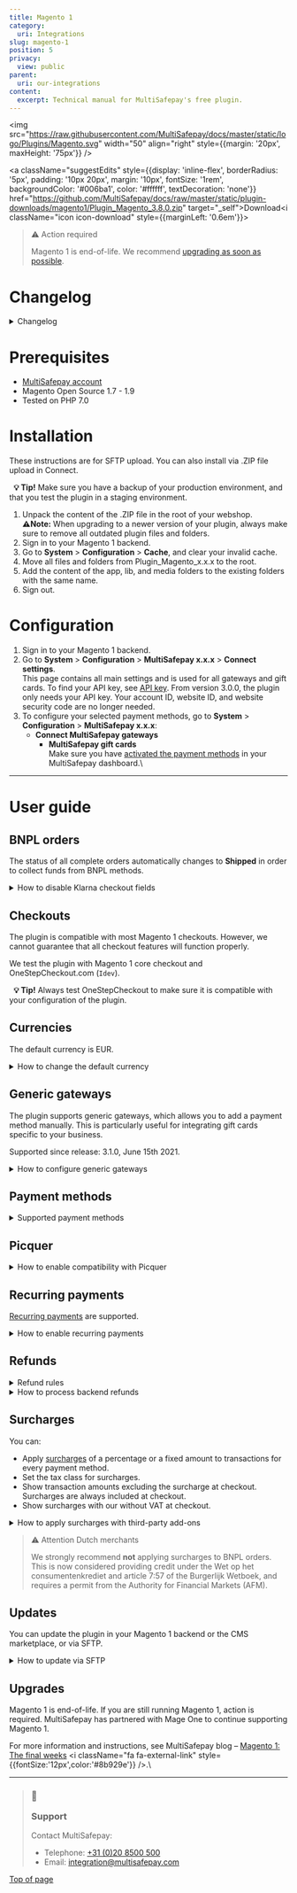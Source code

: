 ```yaml
---
title: Magento 1
category:
  uri: Integrations
slug: magento-1
position: 5
privacy:
  view: public
parent:
  uri: our-integrations
content:
  excerpt: Technical manual for MultiSafepay's free plugin.
---
```

<img src="https://raw.githubusercontent.com/MultiSafepay/docs/master/static/logo/Plugins/Magento.svg" width="50" align="right" style={{margin: '20px', maxHeight: '75px'}} />

<a className="suggestEdits" style={{display: 'inline-flex', borderRadius: '5px', padding: '10px 20px', margin: '10px', fontSize: '1rem', backgroundColor: '#006ba1', color: '#ffffff', textDecoration: 'none'}} href="https://github.com/MultiSafepay/docs/raw/master/static/plugin-downloads/magento1/Plugin_Magento_3.8.0.zip" target="_self"><span>Download</span><i className="icon icon-download" style={{marginLeft: '0.6em'}}> </i></a>

> ⚠️ Action required
>
> Magento 1 is end-of-life. We recommend [upgrading as soon as possible](/docs/magento-1#upgrades).

# Changelog

<details id="changelog">
  <summary>Changelog</summary>

  <br />

  **3.8.0**\
  Release date: Aug. 7th, 2025

  ### Added

  * DAVAMS-863: Add Billink
  * DAVAMS-827: Add Bizum
  * PLGMAGONE-776: Add generic payment methods instructions

  ### Removed

  * DAVAMS-903: Remove ALIPAY payment method
  * DAVAMS-816: Remove gender checkout field from iDEAL in3

  ***
  **3.7.0**\
  Release date: Nov. 28th, 2024

  ### Changed

  * DAVAMS-796: Rebrand Afterpay-Riverty Logo
  * DAVAMS-744: Rebranding in3 B2C

  ### Fixed

  * PLGMAGONE-771: Fix surcharges where percentage not applied when fixed amount is 0

  ### Removed

  * PLGMAGONE-773: Remove issuers from iDEAL
  * DAVAMS-709: Remove Santander Betaal per Maand

  ***

  **3.6.0**\
  Release date: Oct. 16th, 2023

  ### Added

  * DAVAMS-660: Add Zinia payment method

  ***

  **3.5.1**\
  Release date: Jun. 16th, 2023

  ### Changed

  * DAVAMS-605: Rename "Credit Card" payment method as "Card payment"

  ***

  **3.5.0**\
  Release date: May 18th, 2023

  ### Added

  * DAVAMS-576: Add Pay After Delivery Installments payment method

  ### Removed

  * DAVAMS-569: Remove Google Analytics tracking ID, within the OrderRequest data

  **3.4.0**\
  Release date: Dec. 15th, 2022

  ### Changed

  * DAVAMS-541: AfterPay rebranded as Riverty

  ### Fixed

  * PLGMAGONE-759: Fix difference between xml declaration and file name (letter-case sensitive) which might be preventing display the template in rare cases.

  ***

  **3.3.0**\
  Release date: Oct 4, 2022

  ### Added

  * DAVAMS-528: Add Alipay+ payment method

  ### Fixed

  * PLGMAGONE-757: Fixed issue to ensure all payment methods display in the checkout, related to the case sensitivity declaration in the configuration file

  ***

  **3.2.0**\
  Release date: Sep. 16th, 2022

  ### Added

  * DAVAMS-518: Add Amazon Pay payment method
  * DAVAMS-489: Add MyBank payment method
  * PLGMAGONE-744: Add Date Picker for birthday checkout fields
  * PLGMAGONE-742: Add Second Chance settings field for each payment method

  ### Changed

  * PLGMAGONE-753: Klarna is updated to work as a redirect payment method, removing the related checkout fields

  ### Fixed

  * PLGMAGONE-740: Include the shipping email address missing in the shipping object within the order request

  ***

  **3.1.3**\
  Release date: Nov. 24, 2021

  **Fixed**

  * PLGMAGONE-736: Fix invalid method `backendOrdersAllowed` on backend orders

  ***

  **3.1.2**\
  Release date: Nov. 23, 2021

  **Fixed**

  * PLGMAGONE-734: Fix unable to create backend orders (items not showing)
  * PLGMAGONE-735: Fix conflict with service cost and non MultiSafepay plugins

  ***

  **3.1.1**\
  Release date: Sep 16, 2021

  **Fixed**

  * PLGMAGONE-730: Use correct invoice id when order is being updated to shipped
  * PLGMAGONE-731: Remove unused tax tables which could generate wrong taxes

  ***

  **3.1.0**\
  Release date: Jun 15, 2021

  **Added**

  * PLGMAGONE-710: Add support for [Generic Gateways](#generic-gateways) which can be used for branded gift cards
  * PLGMAGONE-627: Add order number variable support to custom refund description

  **Fixed**

  * PLGMAGONE-719: Prevent a zero amount refund leading to a full refund
  * PLGMAGONE-706: Show payment instructions for gift cards too

  **Changed**

  * DAVAMS-344: Update Trustly logo

  ***

  **3.0.0**\
  Release date: Oct 21, 2020

  **Added**

  * DAVAMS-234: Add in3
  * DAVAMS-262: Add CBC payment method
  * PLGMAGONE-699: Add Good4fun Giftcard

  **Fixed**

  * PLGMAGONE-678: Fix bug in calculating correct price and tax for Fooman surcharge
  * PLGMAGONE-671: Fix maximum nesting level error with `Idev` OneStepCheckout
  * PLGMAGONE-668: Fix non working days/seconds\_active for backend orders

  **Changed**

  * PLGMAGONE-634: Switch from XML API to JSON API (Only API key is needed)
  * PLGMAGONE-472: Set order to status shipped for all payment methods
  * PLGMAGONE-674: Always set redirect\_url
  * DAVAMS-28: Re-brand Santander Betaalplan to Pay per Month
  * DAVAMS-295: Re-brand direct bank transfer to Request to Pay
  * DAVAMS-308: Re-brand Klarna to Klarna - buy now, pay later
  * Update payment method names
    * KBC
    * ING Home'Pay
    * Credit card
    * Pay After Delivery
    * E-Invoicing

  ***

  **2.6.0**\
  Release date: Apr 2, 2020

  **Added**

  * PLGMAGONE-617: Add Apple Pay
  * PLGMAGONE-656: Add Direct Bank Transfer (Request to Pay)
  * PLGMAGONE-485: Add support for Fooman Surcharge
  * PLGMAGONE-562: Added support for PostNL pickup points for AfterPay.

  **Fixed**

  * PLGMAGONE-654: Fix incorrect character set for translations
  * PLGMAGONE-621: Fix layout issue when OneStepCheckout is used
  * PLGMAGONE-588: Fix missing site security code in refund request
  * PLGMAGONE-572: Fixed payment fee description not being set
  * PLGMAGONE-526: Fixed undefined variable recurring on E\_STRICT mode
  * PLGMAGONE-458: Count gives warning when PHP 7.2 is used

  **Changed**

  * PLGMAGONE-599: Hide Pay After Delivery when shipping address differs
  * PLGMAGONE-574: Prevent orders to be cancelled when set to processing
  * Update translations for "select your credit card"

  ***

  **2.5.1**\
  Release date: Mar 25, 2019

  **Added**

  * PLGMAGONE-457: Added Handelsbanken iDEAL issuer logo
  * PLGMAGONE-406: Added support for `Modman`

  **Changed**

  * PLGMAGONE-344: Enable refund shipping amount when shipping includes tax

  **Fixed**

  * PLGMAGONE-465: Fixed service costs not showing with some third-party modules
  * PLGMAGONE-456: Fixed service costs not working on clean installation
  * PLGMAGONE-448: Fixed Qwindo does not work in compiled mode
  * PLGMAGONE-431: Fixed notice "undefined index" on invoice creation

  ***

  **2.5.0**\
  Release date: Sept 21, 2018\
  **Features**

  * PLGMAGONE-339: Add Tokenization
  * PLGMAGONE-411: Added support for E-Invoice gateway for manually created orders

  **Fixes**\
  PLGMAGONE-429: Corrected Paysafecard gateway for manually created orders

  ***

  **2.4.2**\
  Release date: Jun 15, 2018

  **Fixed**

  * PLGMAGONE-384: Log refund errors to order notes
  * PLGMAGONE-391: Fix undefined variable in error log when refund exception occurs
  * PLGMAGONE-374: Update Dutch translations

  ***

  **2.4.1**\
  Release date: May 25, 2018

  **Added**

  * PLGMAGONE-378: Add support for Santander Betaal per Maand
  * PLGMAGONE-379: Add support for AfterPay
  * PLGMAGONE-380: Add support for Trustly
  * PLGMAGONE-381: Add Moneyou iDEAL issuer logo

  **Fixed**

  * PLGMAGONE-377: Uncaught error when saving empty grouped product while Qwindo was active
  * PLGMAGONE-382: Gateway ING not changed everywhere to INGHOME

  ***

  **2.4.0**\
  Release date: Mar 12, 2018\
  **Fixes**

  * Add support for Qwindo
  * PLGMAGONE-370: Updated Dutch translations
  * PLGMAGONE-369: Update Klarna payment method logo
  * PLGMAGONE-368: Add keep cart alive for ING Home'Pay, Belfius, KBC and iDEAL QR
  * PLGMAGONE-346: Add support for pre-filled gender/dob fields in Klarna/Pay After Delivery
  * PLGMAGONE-195: House number extension added when OneStepCheckout is used
  * PLGMAGONE-356: Support direct transactions for ING/KBC
  * PLGMAGONE-362: Update ING Home'Pay name within backend configuration
  * PLGMAGONE-341: Don't add payment fee twice to credit memo
  * PLGMAGONE-331: Add handling of chargeback status
  * PLGMAGONE-354: Add iDEAL QR gateway
  * PLGMAGONE-343: Don't update an order when it's closed (due to offline refund)
  * PLGMAGONE-337: Add check to only update order status when order exists
  * PLGMAGONE-338: Undefined index error on expired orders
  * PLGMAGONE-357: Update ING gateway to `INGHOME`
  * PLGMAGONE-340: Prevent cancel on api error when order has already been paid
  * PLGMAGONE-342: Fixes headers already send error when card payment gateway is used
  * PLGMAGONE-336: Undefined index `custom_refund_desc`

  ***

  **2.3.6**\
  Release date: Nov 7, 2017\
  **Fixes**

  * PLGMAGONE-326: add daysactive/secondsactive for Klarna/Pay After Delivery
  * PLGMAGONE-327: Removed Klarna quote loading to prevent infinite loop
  * PLGMAGONE-159: Removed unused reverted status configurations
  * PLGMAGONE-323: Allow different billing/shipping addresses, reverted PLGMAG-304
  * PLGMAGONE-329: Fixed sorting on min/max amounts
  * PLGMAGONE-96: Restricted currencies used are now loaded from the correct store
  * PLGMAGONE-313: *selecteer uw credit card* is now translatable
  * PLGMAGONE-33: Added support for AliPay
  * PLGMAGONE-96: Improvements to currency restriction in cards/gateways
  * PLGMAGONE-96: Restricted currencies used are now loaded from the correct store

  ***

  **2.3.5**\
  Release date: Oct 23, 2017\
  **Fixes**

  * Fixed an issue causing a double iDEAL issuer selection.

  ***

  **2.3.4**\
  Release date: Aug 3, 2017\
  **Fixes**

  * Fixed issue trying to get property of non-object payment\_data.
  * Fixed issue where manual orders could be placed with decimals.
  * Fixed PLGMAGONE-132. Some undefined index notices got fixed.
  * Fixes PLGMAG-304. Only allow Klarna when billing and shipping address are the same (Klarna regulation).
  * Fixed issues with the Givacard gateway.
  * Fixed PLGMAGONE-105: getShippingAmount zero leads to NAN tax table.
  * Fixes an issue with de credit card gateway not processing the brand.

  **Improvements**

  * Added missing logo used for the card payment method option.
  * Updated the install script.
  * Updated Bancontact logo and title.
  * Removed Thumbs.db from the package.
  * Added delivery info to Pay After Delivery/Klarna requests.
  * Fixes PLGMAGONE-311 and PLGMAGONE-312. Added gateway codes for Paysafecard and American Express.

  **Features**

  * Added support for Paysafecard.
  * Added support for Belfius.
  * Added support for KBC/CBC.
  * Added support for ING Home'Pay.
  * Add customizable description to refund request.
  * Support for Seconds Active PLGMAGONE-259.

  ***

  **2.3.3**\
  Release date: Feb 16, 2017\
  **Fixes**

  * Resolved PHP7 deprecated warnings occurring in the MultiSafepay class file.

  ***

  **2.3.2**\
  Release date: Jan 25, 2017\
  **Fixes**

  * Removed whitespace which resulted in the PHP error "headers already sent" being triggered when selecting the card gateway
  * Resolved an issue when used with OneStepCheckout causing the wrong gateway to be used.

  ***

  **2.3.0**\
  Release date: Oct 12, 2016\
  **Improvements**

  * Added EPS and FerBuy as payment methods.
  * iDEAL issuer list alignment improved.
  * Added official support for the FastCheckout product feed v1.0
  * Added some missing German translations for Klarna.

  **Fixes**

  * Fixed an issue related product quantity when partially refunding Klarna payments.

  **Changes**

  * Changed the YourGift logo.

  ***

  **2.2.9**\
  Release date: Aug 10, 2016

  **Improvements**

  * Status requests are now logged in multisafepay.log when debug option is enabled.

  **Fixes**

  * Resolved an issue where invoices aren't being generated.

  ***

  **2.2.8**\
  Release date: June 21, 2016

  **Improvements**

  * Added E-Invoicing.
  * Payment links are now only requested when creating new orders in the Magento backend, not when editing an order, resulting in a new order.

  **Fixes**

  * Fixed an undefined notice within the logs.
  * Resolved an issue resulting in the transaction data not being set, such as; parent\_id and additional\_information

  **Changes**

  * Updated Bancontact image
  * Changed the iDEAL issuer selection from dropdown to radio buttons with the bank's logo.

  ***

  **2.2.7**\
  Release date: May 26, 2016\
  **Improvements**

  * Added logging of refund requests.
  * The currency is now retrieved from the order when creating a credit memo and refunding, rather than from the store.
  * Added support for Fast Checkout product feed.
  * Improvements were made to the confirmation page URL.
  * Added improvements for the refunding of foreign currencies.

  **Fixes**

  * Resolved undefined notices.
  * Resolved issues when refunding orders that have discounts.
  * Resolved a bug when using webshop gift card.
  * Resolved the doubled shippingtax bug causing incorrect invoice and/or credit memo amounts.

  **Changes**

  * Removed the refunding of fees.

  ***

  **2.2.6**\
  Release date: March 10, 2016\
  **Fixes**

  * Resolved incorrect tax amount visible in the invoice when using a fee.

  ***

  **2.2.5**\
  Release date: March 4, 2016\
  **New features**

  * Added Dotpay as payment method.

  **Improvements**

  * Invoices now show the correct payment method.

  **Fixes**

  * Resolved issues preventing orders from being opened once paid with PayPal or Bank transfer.
  * Resolved error code 1035 occurring when refunding.
  * Resolved credit memo issues.
  * The total order amount of orders paid with Fast Checkout now include the shipping costs.

  ***

  **2.2.2**\
  Release date: Dec 28, 2015\
  **Improvements**

  * If paid amount difference from total order amount. A note is added with extra info. No invoice is created.
  * Added (incl Tax) to totals line to make it more clear as other lines can be set in tax totals settings. Also added this for the frontend.
  * Added configurable FastCheckout field for phone number.

  **Fixes**

  * Fixes undefined `configMain` notice.
  * Added missing `klarna.phtml`
  * In case an order is paid by Second Chance and an other payment method is used as the initial, the order will be updated with the correct payment method.
  * Fixes bug with direct debit using a wrong gateway code
  * Fixes for wrong credit memo amounts that are processed.
  * Fixes Store id is now used to get the correct store URLs to redirect to
  * Fixes cancelled status for Pay After Delivery and Klarna notifications are now ignored as the order was already set to Paid. If set to cancelled then a credit memo can't be created anymore.
  * Fixes bug causing the order status set to "payment review" instead of "processing". This was caused because the order total had to be rounded to two so it matches the paid amount in the transaction.

  **2.2.1**\
  Release date: Nov 12, 2015\
  **New features**

  * Payment fee can now be refunded
  * Added min/max amount restrictions for all gateways.

  **Improvements**

  * Added Klarna to the language file.

  **Fixes**

  * Fixed undefined variable `isAllowConvert` notice.
  * Fixed undefined variable `Currencies` notice.
  * Fixed issue using wrong `StoreConfig`.
  * Fixed issue when selecting all the available currencies in the configuration.
  * Fixed issue using the wrong account credentials for FastCheckout.
  * Fixed issue causing shipping method not to be correct for Klarna and Pay After Delivery.
  * Fixed issue which prevented accepting gender, bank account and date of birth twice when using Klarna.
  * Fixed issue which resulted in 1 cent mismatch when using Klarna on older Magento installations.

  ***

  **2.2.0**\
  Release date: Aug 20, 2015\
  **New features**

  * Added Klarna as payment method.
  * gift card now have their own API key configuration.
  * Refunds now work for Klarna, Coupons and Pay After Delivery.
  * Success page now visible when using a payment link or pay using Second Chance.
  * FastCheckout button now also language based.
  * Fallback to configured gateway code if gateway is not available within the quote.
  * Fallback if issuer is set but no gateway, then somehow we lost the gateway although iDEAL was selected. We now default to iDEAL.
  * Added Beauty and Wellness gift card.
  * Added Sport\&Fit gift card.
  * Added VVV gift card.
  * Added PODIUM gift card.
  * Added missing Gifcard logos.
  * All available currencies can be selected when configuring the gateway.
  * Added option to remove all buttons to the normal checkout for when only FastCheckout is enabled.

  **Improvements**

  * Updated order of FastCheckout in menu.
  * MultiSafepay menu added.
  * Separated some configurations.

  **Changes**

  * Disabled gift card Ebon.
  * Return-URL's are now always ending with only /success/ for better support for GUA module.
  * Disabled FastCheckout payment method in normal checkout as this is causing confusion for merchants.
  * Don't set state to cancelled when partial refunded as it still has to be processed partially.
  * Disabled some gift cards that are for one merchant.
  * Added FastCheckout button on login/register page.
  * Redirect URL always added for Pay After Delivery.
  * Check for stock settings before processing stock.
  * Now use current selected currency to recalculate fee. Fee is always configured in EUR.
  * Removed old package file.
  * Removed unused code.
  * Set checkout session to be used instead of core for storing issuer data.
  * Update xmlescape function.

  **Fixes**

  * Fixed Store name from order is used for manual paylink, not the admin site.
  * Fixed some undefined fields causing a Notice error when PHP use a STRICT error logging.
  * Fixed success URL for Direct Bank transfer (Request to Pay).
  * Fixed some issues with the customer groups selected in the configuration of the gateways.
  * Fixed prices including tax (Solved error 1027).
  * Fixed some encoding issue.
  * Fixed When sending the order confirmation after a payment, then this is ignored for a Bank transfer.
  * Fixed fee now displayed correctly when using multi-currency.
  * Fixed bug with gift card data and delivery data.

  ***

  **2.1.2**\
  Release date: May 7th, 2015\
  **Improvements**

  * Payment links generated in the Magento Admin for manually created orders now use the `Daysactive` setting in the main plugin configuration.
  * The transaction status 'Expired' no longer triggers the plugin to cancel orders with an invoice.

  **Changes**

  * The 'Keep Cart Alive' plugin setting has been enabled by default.
  * The 'Keep Cart Alive' plugin setting now only works for MultiSafepay payment methods.
  * Fast Checkout no longer creates an order for an expired order

  **Fixes**

  * 'Allowed currencies' for the MultiSafepay Gateways were not requested correctly.
  * Added delivery address data to orders for PayPal's Sellers Protection.
  * Call to undefined method error occurring with the Pay After Delivery object
  * Payment links generated in the Magento backend for manually created orders always used the test environment
  * Fixed double payment method titles
  * Resolved DIRECT banking gateway code bug
  * Magento didn't always update and store the amount correctly when converting from USD to EUR resulting in the wrong amount paid after the plugin conversion.
  * The Pay After Delivery (MultiFactor) rejection message has been added to the language files.
  * The Pay After Delivery (MultiFactor) rejection message has been altered to only show relevant information to customers.
  * Available payment methods are no longer shown when the visibility has been limited to specified user groups.
  * The plugin processes the refund status and closes the order if the credit memo option isn't enabled when creating a credit memo

  ***

  **2.1.1**\
  Release date: Mar 20, 2015\
  **Fixes**

  * Fixed bug for outline gateway images

  ***

  **2.1.0**\
  Release date: Mar 19, 2015\
  **New features**

  * Coupons now use their own gateway settings so that multiple - MultiSafepay accounts can be used to support multiple MultiSafepay coupons
  * Add a refund transaction to the Magento transactions order overview on refund or partial refund
  * Support for partial refunds
  * Special status for initialized Bank transfer transactions
  * Added support for fixed fee and/or percentage fee for each gateway
  * Show Pay After Delivery rejection notice within the store when transaction is rejected
  * Added enable/disable configuration value for FastCheckout product feed
  * Feed action. Feed can be requested at `/msp/standard/feed/`
  * Enable/disable configuration option check is now added. Check is also added for API key to check if the given key matches the configured key
  * Order now using translation files
  * Added `updateInvoice` function. Send Magento invoice ID to MultiSafepay, this will be added to the accountant export
  * Added `daysactive` to connect
  * When creating an order we now use the selected payment method for the manual transaction request
  * Payment link added to a manually created order by an admin. When an admin creates an order manually, we will create a transaction request for it and add the payment link to the order. The merchant now doesn't need to Sign in to the E-wallet and manually create a payment link for the order

  **Improvements**

  * If there is an invoice, the order can't be cancelled anymore
  * Added more language files
  * Better support for Keep Cart alive, so it is compatible with OneStepCheckout
  * Added check for - phone number for BNO trans. Compatibility with some OneStepCheckout modules that add - when phone number is empty or not available as custom field
  * Check if payment is object, if not, default to standard gateway model This will solve the 1016 error message
  * Manual payment link process has changed. Updated the observer. The payment link is now only added when the order is being created from the Magento Admin and no longer on every save action within the Magento Admin
  * If title isn't added then fallback tot main gateway title
  * Updated upgrade script
  * Updated `bno.phtml` for better layout in OneStepCheckout
  * Better support for gateway images. Works with `default`, `onestepcheckout.com` and `Apptha` checkout
  * Removed disable option for text titles
  * Disabled check for active table rates configuration. This was old code from when this was configured within the FastCheckout configuration
  * Transaction errors for normal transaction request now also result in a closed order
  * Added extra check for enabled fee for the payment method
  * After transaction error with DIRECT Pay After Delivery transactions we will close the order because replacing using another payment method will create a new order
  * When status is refunded just return OK and exit. The Magento plugin can process partial refunds so we should ignore refunded status because this can update the order wrong with partial refunds. Status updates are done by creating the credit memo
  * Added fallback for refund status for when new `base.php` is used with older releases
  * Added transaction details to the transaction record that is created when creating an invoice automatically
  * Added default configuration to the plugin that sets the fee after the shipping cost in the totals overviews
  * Rewrite of the refund API integration. The implementation was wrong and causing every MultiSafepay refunded to be processed online. This supposed to be a choice by order to refund online. Merchants can now refund online when it's enabled within the configuration and by going to the invoice, click credit memo and then refund. Then can choose to refund, or refund offline where the refund offline won't submit the refund to MultiSafepay

  **Changes**

  * Removed fijncadeau references

  **Fixes**

  * Fixed bug for coupon settings
  * Fixed bug for ordering same pages with different options results in an error 1027
  * Pay After Delivery option for sending invoice email. When enabled resulted in NOT sending and vice-versa
  * Fixed bug Maintransaction ID errors when auto redirect is enabled with direct iDEAL
  * Reset fee before trying to set it. Solves issue with some installations not resetting, resulting in fee from other selected payment method
  * Added extra `setQuote` to solve issues reported by one merchant where Magento didn't add the quote correctly to the order. To solve this bug with Magento, we set the quote manually within the order
  * Fixed bug with payment details to be added to the transaction record. Payment details are now stored again within the transaction record
  * Fixed bug with unpaid invoices when completed
  * Fixed issue to treat order status cancelled or cancelled (American vs English) the same correct way
  * Fixed bug that caused product from a manually created order to be in the cart for the customer that the order was created for when the customer returns to the store and logs in
  * Fixed bug with paid status
  * When creating an invoice, Magento gets the `totalPaid` value and add it to the total invoiced value. When we don't create an invoice automatically, we set the `totalPaid` to inform the merchant that the order was paid. This resulted in a double `totalPaid` value because Magento added the invoiced total to the `totalPaid` when manually creating the invoice. This is now changed so that we reset the Total Paid in this situation just before the invoice is created and Magento updates the `totalPaid` again

  ***

  **2.0.2**\
  Release date: Oct 10, 2014\
  **Improvements**

  * Added an option to set the daysactive for an Pay After Delivery transaction. When not payed in time, the transaction will expired and the webshop will be notified
  * Added extra line to set the order total to paid if it hasn't been done
  * Now use the fee price formatter so it includes the selected currency
  * Force ordertotal set to paid when transaction is completed and invoice creation is disabled. Only show creation of transaction note once.
  * Added version number to configuration title line.
  * Textual improvements.
  * Better check on order confirmation email sending.
  * Rrecalculate the product price without tax as Magento round at 2 decimals by default and we use 4. This resulted in a amount mismatch when ordering larger quantities of the same product.
  * Better support for special chars.
  * Enabled locking again but return false instead of showing error and exit. This should avoid duplicate invoices when callback is called while before the redirect\_url set the order status.

  **Changes**

  * FEE base is rewritten.
  * Upgrade the PHP dependence to 5.5.1\*\*2.
  * Now get the selected gateway from the quote instead of the gateway model. This adds better compatibility with third-party OneStepCheckout plugins.

  **Fixes**

  * Fixed bug for error #1016 on the Return-URL.
  * Fixed bug with gateway title not being visible in checkout.
  * Fixed bug with missing house number on connect transactions.
  * Fixed bug with order email not being sent after transaction complete.
  * Fixed bug with double `totalPaid` amount.

  ***

  **2.0.0**\
  Release date: May 20, 2014\
  **Improvements**

  * Added support for refunds from out of the backend of the webshop
  * Fast Checkout now use the Magento Shipping methods
  * When the order status of an Pay After Delivery order in the webshop is set to 'Shipped', the status of the transaction is also changed in the MultiSafepay backend.
  * Currency not supported by MultiSafepay can now be converted to euro's.
  * Program structure of the plugin changed to the standard Magento convention.
  * Added support for Fashion-cheque.
  * Added support for Liefcadeaukaart.
  * Added support in the configuration for minimal order amount for iDEAL.
  * Added (limited) support for Magento Connect package (Only for new installations, not for an update from an older version of plugin).

  **Changes**

  * The 'Solve fee bug' setting has been removed from the configuration. This is fixed in the software.
  * The gateway `Fijncadeau` is deleted because it is no longer available.
  * Transaction-ID is added to the redirect URL, for the case that our system doesn't.
  * Disable log for status-request to avoid large log files.
  * Lock file system disabled.

  **Fixes**

  * Fixed bug in the American Express configuration.
  * Fixed 500 error when developers mode is enabled and iDEAL is selected without bank pre-selection.
  * Fixed bug with images in checkout.
  * Fixed bug with currency for separate gateway's.
  * Fixed bug with the language.
  * The additional fee is removed by normal operation.(Bug reported in v1.4.4).
  * Fixed memory limit bug cause by recursion in the `Payafter.php` model.
  * Fixed undefined index notices.

  ***

  **1.4.4**\
  Release date: Apr 28, 2014\
  **Improvements**

  * Better support for OneStepCheckout.
  * Better support for Apptha OneStepCheckout.

  **Fixes**

  * fixed bug with total amount when using conversion.
  * Fixed bug with autocreate invoice.
  * Fixed bug with double fee calculation.
  * Fixed bug with fee by payments other than Pay After Delivery.

  ***

  **1.4.3**\
  Release date: Apr 8, 2014\
  **Improvements**

  * Filtering for special characters in XML.
  * Added option to show the Pay After Delivery fee incl or excl tax during checkout, without changing calculations.
  * Added Pay After Delivery template for direct Pay After Delivery transaction request.
  * Added American Express as payment method.
  * Added max amount for some gateways.

  **Changes**

  * Always get first IP address for customer IP and forwarded IP that it finds within the given value.
  * Create invoice after payment has been completed, Magento changed things, if invoice isn't created then the order is processing with unpaid status.
  * Changed `default/template/msp/default.phtml` files. This provides gateway html for other gateways other then MultiSafepay.
  * Removed house number feature. If house number isn't available after parse the address then we use street2.
  * Changed the way how discounts are processed.
  * Change store name for connect transactions.
  * No more redirect to `checkoutcontroller` for FastCheckout transactions. All is done from within the `standardcontroller`. This solves 302 and 307 offline action errors.

  **Fixes**

  * Google checkout bug fix.
  * Fixed bug with configurable product only show the correct pages and don't show up twice in pages listing.
  * Fixed bug with order data.
  * Fixed return to empty cart page when offline actions are slow.
  * fixed issue on error 503 in offline actions. No need to fill in account details in 3 different places.
  * Fixed bug with direct debit and SOFORT Banking.
  * Fixed bug with empty return-url.

  ***

  **1.4.2**\
  Release date: Feb 4, 2014\
  **Fixes**

  * Invoice emails are now send correctly when using Magento 1.8.1
  * Better support for Pay After Delivery

  ***

  **1.4.1**\
  Release date: Sep 19, 2013\
  **Improvements**

  * Support for free shipping method
  * Fee configurable option for the amount.
  * HTML instructions support for connect Gateway
  * Support for the OneStepCheckout house number feature. This function separates the address and house number, with this option enabled Pay After Delivery would fail on missing data.
  * Amount validation check. If the quote amount is not equal to the order amount the transaction creation will stop to prevent an underpaid order.
  * Currency selection support for each separate gateway. Now you can select the currencies that are supported, the gateway will only be visible with the selected currencies.
  * Degrotespeelgoedwinkel coupon as supported gateway
  * Support for gateway descriptions per gateway. You can also use html within the description field to add nice gateway descriptions.
  * Configurable `multisafepay servicekosten` label for Pay After Delivery. This label can now be changed
  * Support for gateway images. Option to select only an image, the title, or both.
  * Support for void, declined and expire status codes in combination with CANCELLED STATE.

  **Changes**

  * Direct e-banking is now SOFORT Banking
  * Moved the fee line within the order totals table to above the tax
  * The Fee tax description so it uses the configured label
  * Disabled discontinued Fijncadeau coupon card
  * Fooman surcharge fix no longer applies. To avoid confusion this is removed from the package.

  **Fixes**

  * Wrong fee percentage for BNO Tax
  * Disable visibility for the (old) notification URL
  * Language was missing by use of Fast Checkout
  * Bank selection was always visible with iDEAL, even when the option was disabled.
  * Parfumcadeaukaart coupon is now working correctly
  * 'The cart is not equal' is now solved for normal checkout as the one step checkout.
  * When no fee is active the service cost's won't be visible.

  ***

  **1.3.3**\
  Release date: Mar 26, 2013\
  **Improvements**

  * Added an 'send order status update email' option
  * Added an option to keep the cart active
  * Added override for the order submit function. Now we can keep the cart active when a customer cancelled the order.
  * Added the Fast Checkout method to the normal checkout process
  * Added creation of an account within the store when a customer uses Fast Checkout.
  * Better UTF-8 compatibility for Fast Checkout to prevent error 1000 messages.

  ***

  **1.3.2**\
  Release date: Mar 10, 2013\
  **Improvements**

  * Added Pay After Delivery support
  * Added an extra check to that an invoice won't be created twice
  * Added bank\_id check
  * Better one step checkout compatibility with iDEAL issuer selection

  **Changes**

  * Updated Gateway template for direct banking.
  * Removed the Invoice observer to avoid problems with invoice creation. The observer activated an update function that isn't needed.
  * Updated the default Fast Checkout logo

  **Fixes**

  * Fixed bug iDEAL issuers list with production environment.
  * Fixed bug registered bank\_id bug, now we have a select your bank option to avoid errors when customers forget to select a bank.
  * Fixed bug for empty order status when an order was cancelled.
  * Fixed bug that caused a duplicate transaction request
  * Fixed store\_id bug.
  * Fixed bug that cause useless Notification notices within the error logs.

  ***

  **1.3.1**\
  Release date: Jan 10, 2013\
  **Improvements**

  * `DirectXML` for Bank transfer.

  ***

  **1.3.0**\
  Release date: Dec 10, 2012\
  **Improvements**

  * `DirectXML` for iDEAL.

  ***

  **1.2.9**\
  Release date: Jan 12, 2011\
  **Improvements**

  * New order email option is active, you can now set when you want to send the order emails.
  * New feature added that allows for reopening cancelled orders. If a cancelled order got paid by using Second Chance etc, the order will be processed again and an invoice is created etc.
  * Added gateways for ebon, baby gift card, boekenbon, erotiekbon, fijncadeau, webshopcard, parfumnl, parfumcadeaukaart.

  **Fixes**

  * Quantity didn't got updated correct when some statusses got processed.
  * Fix bug that allowed the processing of the same status multiple times. Check added so that a status will only be processed once.

  ***

  **1.2.8**\
  **Improvements**

  * STATE\_CANCELED changed to STATE\_PENDING due to Second Chance.

  **Fixes**

  * Cancelled Orders will now actually be cancelled.

  ***

  **1.2.7**\
  **Improvements**

  * Better handling of manual invoice creation.
  * Extra lock check that if an error occurs the status message is Not OK.
  * use\_shipping\_notification set to false to overcome issue with "Cannot send order to **Specified** country.

  **Fixes**

  * Cancelled Orders will now actually be cancelled.

  ***

  **1.2.6**\
  **Improvements**

  * Send email on Processing (instead of initial).
  * Manual create invoices for orders.
  * Payment Overview Cancelled status for: Void, Declined & Expired.

  [Top of page](#)

  ***
</details>

# Prerequisites

* [MultiSafepay account](/docs/getting-started-guide/)
* Magento Open Source 1.7 - 1.9
* Tested on PHP 7.0

# Installation

These instructions are for SFTP upload. You can also install via .ZIP file upload in Connect.

  **💡 Tip!** Make sure you have a backup of your production environment, and that you test the plugin in a staging environment.

1. Unpack the content of the .ZIP file in the root of your webshop.\
   **⚠️Note:** When upgrading to a newer version of your plugin, always make sure to remove all outdated plugin files and folders.
2. Sign in to your Magento 1 <Glossary>backend</Glossary>.
3. Go to **System** > **Configuration** > **Cache**, and clear your invalid cache.
4. Move all files and folders from Plugin\_Magento\_x.x.x to the root.
5. Add the content of the app, lib, and media folders to the existing folders with the same name.
6. Sign out.

# Configuration

1. Sign in to your Magento 1 backend.
2. Go to **System** > **Configuration** > **MultiSafepay x.x.x** > **Connect settings**.\
   This page contains all main settings and is used for all <Glossary>gateways</Glossary> and gift cards.
   To find your API key, see [API key](/docs/sites#site-id-api-key-and-security-code).
   From version 3.0.0, the plugin only needs your API key. Your account ID, website ID, and website security code are no longer needed.
3. To configure your selected payment methods, go to **System** > **Configuration** > **MultiSafepay x.x.x**:
   * **Connect MultiSafepay gateways**
     * **MultiSafepay gift cards**\
       Make sure you have [activated the payment methods](/docs/payment-methods/) in your MultiSafepay dashboard.\ <br />

***

# User guide

## BNPL orders

The status of all complete orders automatically changes to **Shipped** in order to collect funds from <Glossary>BNPL</Glossary> methods.

<details id="how-to-disable-klarna-checkout-fields">
  <summary>How to disable Klarna checkout fields</summary>

  <br />

  Klarna requires the customer's gender and date of birth. By default, the customer enters their birthday in the Magento checkout in the Klarna payment method fields, and their gender is automatically populated by the core Magento field.

  You can disable both fields in the checkout. The customer enters this information on the MultiSafepay payment page instead.

  **Disabling Klarna checkout fields**

  This change is only for Magento developers. We recommend testing the change and placing it in your local folder.

  1. Open `app\code\community\MultiSafepay\Msp\Model\Gateway\Klarna.php`.
  2. Comment this line `protected $_formBlockType = 'msp/klarna';`
  3. Save the file.
  4. Clear your cache.
  5. Test the change.
</details>

## Checkouts

The plugin is compatible with most Magento 1 checkouts. However, we cannot guarantee that all checkout features will function properly.

We test the plugin with Magento 1 core checkout and OneStepCheckout.com (`Idev`).

  **💡 Tip!** Always test OneStepCheckout to make sure it is compatible with your configuration of the plugin.

## Currencies

The default currency is EUR.

<details id="how-to-change-the-default-currency">
  <summary>How to change the default currency</summary>

  <br />

  1. Sign in to your Magento 1 backend.
  2. Go to **System** > **Configuration** > **MultiSafepay x.x.x** > **Connect settings**.
  3. Under **Allow currency conversion to Euro**, change to **No**.
</details>

## Generic gateways

The plugin supports generic gateways, which allows you to add a payment method manually. This is particularly useful for integrating gift cards specific to your business.

Supported since release: 3.1.0, June 15th 2021.

<details id="how-to-configure-generic-gateways">
  <summary>How to configure generic gateways</summary>

  <br />

  1. Sign in to your Magento 1 backend.
  2. Go to **System** > **Configuration** > **MultiSafepay** > **Connect gateways** > **Generic 1/2/3**.
  3. Set the relevant [payment method gateway IDs](/reference/gateway-ids/) and the gateway label.
  4. Set how to display the payment method logos.
  5. For <Glossary>BNPL</Glossary> orders, set whether to include the shopping cart.
</details>

## Payment methods

<details id="supported-payment-methods">
  <summary>Supported payment methods</summary>

  <br />

  * Cards: [All](/docs/card-payments/) except V Pay
  * Banking methods: All, **except** TrustPay
  * <Glossary>BNPL</Glossary>: All
  * Wallets: [Alipay](/docs/alipay/), [Apple Pay](/docs/apple-pay/), [PayPal](/docs/paypal/)
  * Prepaid cards:
    * Beauty and Wellness gift card
    * <a href="https://www.cadeaubon.nl/cadeaubonnen/nederlandse-boekenbon" target="_blank">Boekenbon</a> <i className="fa fa-external-link" style={{fontSize:'12px',color:'#8b929e'}} />
    * <a href="https://www.fashioncheque.com/nl" target="_blank">Fashioncheque</a> <i className="fa fa-external-link" style={{fontSize:'12px',color:'#8b929e'}} />
    * <a href="https://www.fashion-giftcard.nl" target="_blank">Fashion gift card</a> <i className="fa fa-external-link" style={{fontSize:'12px',color:'#8b929e'}} />
    * Fietsenbon
    * <a href="https://www.gezondheidsbon.nl/mhome" target="_blank">Gezondheidsbon</a> <i className="fa fa-external-link" style={{fontSize:'12px',color:'#8b929e'}} />
    * <a href="https://www.good4fun.nl" target="_blank">Good4fun</a> <i className="fa fa-external-link" style={{fontSize:'12px',color:'#8b929e'}} />
    * <a href="https://www.nationale-tuinbon.nl" target="_blank">Nationale tuinbon</a> <i className="fa fa-external-link" style={{fontSize:'12px',color:'#8b929e'}} />
    * <a href="https://www.parfumcadeaukaart.nl" target="_blank">Parfumcadeaukaart</a> <i className="fa fa-external-link" style={{fontSize:'12px',color:'#8b929e'}} />
    * [Paysafecard](/docs/paysafecard/)
    * <a href="https://www.podiumcadeaukaart.nl" target="_blank">Podium</a> <i className="fa fa-external-link" style={{fontSize:'12px',color:'#8b929e'}} />
    * <a href="https://www.sportenfitcadeau.nl" target="_blank">Sport en Fit</a> <i className="fa fa-external-link" style={{fontSize:'12px',color:'#8b929e'}} />
    * <a href="https://www.vvvcadeaukaarten.nl" target="_blank">VVV gift card</a> <i className="fa fa-external-link" style={{fontSize:'12px',color:'#8b929e'}} />
    * <a href="https://www.webshopgiftcard.nl" target="_blank">Webshop gift card</a> <i className="fa fa-external-link" style={{fontSize:'12px',color:'#8b929e'}} />
    * <a href="https://www.wellnessgiftcard.nl" target="_blank">Wellness gift card</a> <i className="fa fa-external-link" style={{fontSize:'12px',color:'#8b929e'}} />
    * Wijncadeau
    * <a href="https://www.winkelcheque.nl" target="_blank">Winkelcheque</a> <i className="fa fa-external-link" style={{fontSize:'12px',color:'#8b929e'}} />
    * <a href="https://www.yourgift.nl" target="_blank">Yourgift</a> <i className="fa fa-external-link" style={{fontSize:'12px',color:'#8b929e'}} />
</details>

## Picquer

<details id="how-to-enable-compatibility-with-picquer">
  <summary>How to enable compatibility with Picquer</summary>

  <br />

  To make the MultiSafepay Magento 1 plugin compatible with Picqer, follow two additional steps, because orders must not receive **Cancelled** status.

  1. In your Magento 1 backend, go to the MultiSafepay Connect settings.
  2. Link **Expired** status to **Waiting** status.
  3. Open `app\code\community\MultiSafepay\Msp\Model\Base.php`, and then copy the file to the local folder in the Magento structure.
  4. Find the line `$order > cancel();` at the expired signal and remove it.

  All expired orders retain **Waiting** status until you cancel them:

  * Manually
  * With a custom cronjob
  * Using a plugin
</details>

## Recurring payments

[Recurring payments](/docs/recurring-payments) are supported.

<details id="how-to-enable-recurring-payments">
  <summary>How to enable recurring payments</summary>

  <br />

  1. Sign in to your Magento 1 backend.
  2. Go to **Stores** > **Configuration** > **MultiSafepay** > **MultiSafepay settings**.

  **Card payments**

  Recurring Payments are not available for the generic card payments gateway. You must enable the Visa, Mastercard, and/or Maestro gateways separately. This displays the **Save card** option at checkout.
</details>

## Refunds

<details id="refund-rules">
<summary>Refund rules</summary>

<br />

| Platform | Details |
|---|---|
| MultiSafepay dashboard | Full refunds (may not appear in your backend) |
| Backend | Full refunds and <a href="https://docs.magento.com/m1/ce/user_guide/order-processing/credit-memo-create.html" target="_blank">credit memos</a> <i class="fa fa-external-link" style={{ fontSize:'12px', color:'#8b929e' }}></i> <br /> You can't refund more than the original amount |
| <Glossary>BNPL</Glossary> orders | You can only refund a selected item from the order, not a set amount. If you enter an amount instead of selecting an item, the entire order is refunded. |

  <Table>
    <thead>
      <tr>
        <th>
          Platform
        </th>
        <th>
          Details
        </th>
      </tr>
    </thead>
    <tbody>
      <tr>
        <td>
          MultiSafepay dashboard
        </td>
        <td>
          Full refunds (may not appear in your backend)
        </td>
      </tr>
      <tr>
        <td>
          Backend
        </td>
        <td>
          Full refunds and <a href="https://docs.magento.com/m1/ce/user_guide/order-processing/credit-memo-create.html" target="_blank">credit memos</a> <i className="fa fa-external-link" style={{fontSize:'12px',color:'#8b929e'}} /> <br /> You can't refund more than the original amount
        </td>
      </tr>
      <tr>
        <td>
          <Glossary>BNPL</Glossary>
          orders
        </td>
        <td>
          You can only refund a selected item from the order, not a set amount. If you enter an amount instead of selecting an item, the entire order is refunded.
        </td>
      </tr>
    </tbody>
  </Table>
</details>

<details id="how-to-process-backend-refunds">
  <summary>How to process backend refunds</summary>

  <br />

  1. Sign in to your Magento 1 backend.
  2. Go to **System** > **Configuration** > **MultiSafepay** > **Connect settings**.
  3. Check that you have:
     * Entered an API key
     * Enabled the **Credit Memo** option
  4. Search for and open the order you want to refund.
  5. Click the **Invoices** tab on the left of the **Order overview**.
  6. Open the invoice, and click **Credit memo** at the top right of the overview.
  7. Enter the refund amount, and then click **Refund online** to send the request to MultiSafepay.
</details>

## Surcharges

You can:

* Apply [surcharges](/docs/surcharges/) of a percentage or a fixed amount to transactions for every payment method.
* Set the tax class for surcharges.
* Show transaction amounts excluding the surcharge at checkout. Surcharges are always included at checkout.
* Show surcharges with our without VAT at checkout.

<details id="how-to-apply-surcharges-with-third-party-add-ons">
  <summary>How to apply surcharges with third-party add-ons</summary>

  <br />

  1. Sign in to your Magento 1 backend.
  2. Select systems and configuration.
  3. In the MultiSafepay module, select the **Option connect** gateway.
  4. Select the relevant payment method.
  5. Under **Payment fee amount**, enter a surcharge percentage or fixed amount.
  6. Place a test order to verify whether the fee has been correctly processed.
</details>

> ⚠️ Attention Dutch merchants
>
> We strongly recommend **not** applying surcharges to <Glossary>BNPL</Glossary> orders. This is now considered providing credit under the Wet op het consumentenkrediet and article 7:57 of the Burgerlijk Wetboek, and requires a permit from the Authority for Financial Markets (AFM).

## Updates

You can update the plugin in your Magento 1 backend or the CMS marketplace, or via SFTP.

<details id="how-to-update-via-sftp">
  <summary>How to update via SFTP</summary>

  <br />

    **💡 Tip!** Make sure you have a backup of your production environment, and that you test the plugin in a staging environment.

  1. Download the plugin again above.
  2. Follow the Installation and configuration instructions from step 2.
</details>

## Upgrades

Magento 1 is end-of-life. If you are still running Magento 1, action is required. MultiSafepay has partnered with Mage One to continue supporting Magento 1.

For more information and instructions, see MultiSafepay blog – <a href="https://bit.ly/2YX2LGL" target="_blank">Magento 1: The final weeks</a> <i className="fa fa-external-link" style={{fontSize:'12px',color:'#8b929e'}} />.\ <br />

***

<blockquote className="callout callout_info">
  <h3 className="callout-heading false">
    <span className="callout-icon">💬</span>
    <p>Support</p>
  </h3>
  <p>Contact MultiSafepay:</p>
  <ul>
    <li>
      Telephone: <a href="tel:+310208500500">+31 (0)20 8500 500</a>
    </li>
    <li>
      Email: <a href="mailto:integration@multisafepay.com">integration@multisafepay.com</a>
    </li>
  </ul>
</blockquote>

[Top of page](#)